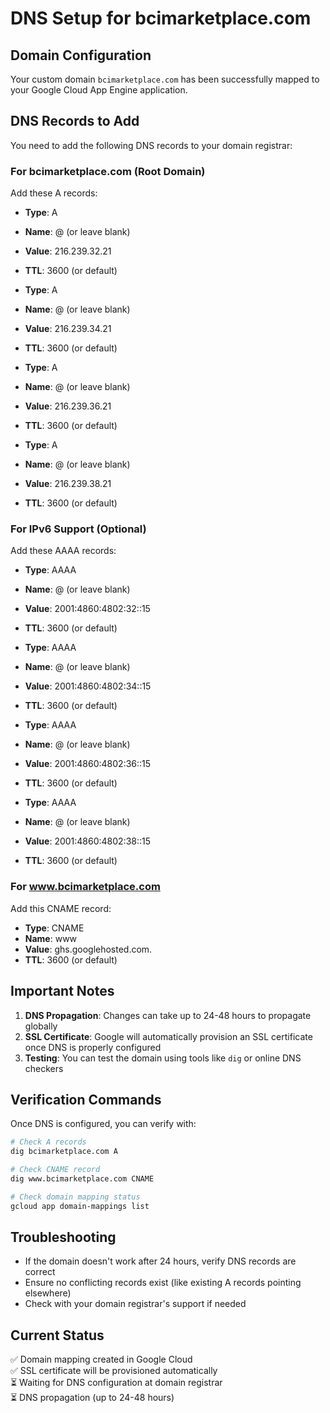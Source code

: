 # DNS Setup for bcimarketplace.com

## Domain Configuration

Your custom domain `bcimarketplace.com` has been successfully mapped to your Google Cloud App Engine application. 

## DNS Records to Add

You need to add the following DNS records to your domain registrar:

### For bcimarketplace.com (Root Domain)
Add these A records:
- **Type**: A
- **Name**: @ (or leave blank)
- **Value**: 216.239.32.21
- **TTL**: 3600 (or default)

- **Type**: A  
- **Name**: @ (or leave blank)
- **Value**: 216.239.34.21
- **TTL**: 3600 (or default)

- **Type**: A
- **Name**: @ (or leave blank)  
- **Value**: 216.239.36.21
- **TTL**: 3600 (or default)

- **Type**: A
- **Name**: @ (or leave blank)
- **Value**: 216.239.38.21
- **TTL**: 3600 (or default)

### For IPv6 Support (Optional)
Add these AAAA records:
- **Type**: AAAA
- **Name**: @ (or leave blank)
- **Value**: 2001:4860:4802:32::15
- **TTL**: 3600 (or default)

- **Type**: AAAA
- **Name**: @ (or leave blank)
- **Value**: 2001:4860:4802:34::15
- **TTL**: 3600 (or default)

- **Type**: AAAA
- **Name**: @ (or leave blank)
- **Value**: 2001:4860:4802:36::15
- **TTL**: 3600 (or default)

- **Type**: AAAA
- **Name**: @ (or leave blank)
- **Value**: 2001:4860:4802:38::15
- **TTL**: 3600 (or default)

### For www.bcimarketplace.com
Add this CNAME record:
- **Type**: CNAME
- **Name**: www
- **Value**: ghs.googlehosted.com.
- **TTL**: 3600 (or default)

## Important Notes

1. **DNS Propagation**: Changes can take up to 24-48 hours to propagate globally
2. **SSL Certificate**: Google will automatically provision an SSL certificate once DNS is properly configured
3. **Testing**: You can test the domain using tools like `dig` or online DNS checkers

## Verification Commands

Once DNS is configured, you can verify with:

```bash
# Check A records
dig bcimarketplace.com A

# Check CNAME record  
dig www.bcimarketplace.com CNAME

# Check domain mapping status
gcloud app domain-mappings list
```

## Troubleshooting

- If the domain doesn't work after 24 hours, verify DNS records are correct
- Ensure no conflicting records exist (like existing A records pointing elsewhere)
- Check with your domain registrar's support if needed

## Current Status

✅ Domain mapping created in Google Cloud  
✅ SSL certificate will be provisioned automatically  
⏳ Waiting for DNS configuration at domain registrar  
⏳ DNS propagation (up to 24-48 hours) 
